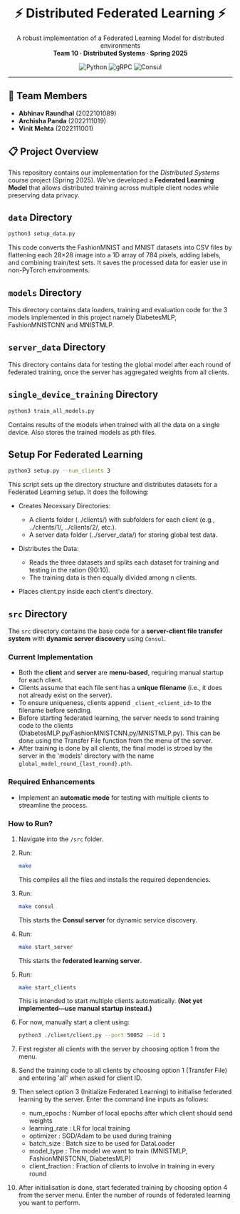 <p id="readme-top"></p>
<br />

<p align="center">
  <h1 align="center">⚡ Distributed Federated Learning ⚡</h1>
  <p align="center">
    A robust implementation of a Federated Learning Model for distributed environments
    <br />
    <strong>Team 10 · Distributed Systems · Spring 2025</strong>
  </p>
</p>

<div align="center">

![Python](https://img.shields.io/badge/Python-3776AB?style=for-the-badge&logo=python&logoColor=white)
![gRPC](https://img.shields.io/badge/gRPC-244c5a?style=for-the-badge&logo=google&logoColor=white)
![Consul](https://img.shields.io/badge/Consul-F24C53?style=for-the-badge&logo=consul&logoColor=white)

</div>

---

## 👥 Team Members

- **Abhinav Raundhal** (2022101089)
- **Archisha Panda** (2022111019)
- **Vinit Mehta** (2022111001)

## 📋 Project Overview

This repository contains our implementation for the *Distributed Systems* course project (Spring 2025). We've developed a **Federated Learning Model** that allows distributed training across multiple client nodes while preserving data privacy.

## `data` Directory
```bash
python3 setup_data.py
```

This code converts the FashionMNIST and MNIST datasets into CSV files by flattening each 28×28 image into a 1D array of 784 pixels, adding labels, and combining train/test sets. It saves the processed data for easier use in non-PyTorch environments.

## `models` Directory

This directory contains data loaders, training and evaluation code for the 3 models implemented in this project namely DiabetesMLP, FashionMNISTCNN and MNISTMLP.

## `server_data` Directory

This directory contains data for testing the global model after each round of federated training, once the server has aggregated weights from all clients.

## `single_device_training` Directory
```bash
python3 train_all_models.py
```

Contains results of the models when trained with all the data on a single device. Also stores the trained models as pth files.

## Setup For Federated Learning
```bash
python3 setup.py --num_clients 3
```
This script sets up the directory structure and distributes datasets for a Federated Learning setup. It does the following:
- Creates Necessary Directories:
   - A clients folder (../clients/) with subfolders for each client (e.g., ../clients/1/, ../clients/2/, etc.).
   - A server data folder (../server_data/) for storing global test data.

- Distributes the Data:
   - Reads the three datasets and splits each dataset for training and testing in the ration (90:10).
   - The training data is then equally divided among n clients.

- Places client.py inside each client's directory.


## `src` Directory  

The `src` directory contains the base code for a **server-client file transfer system** with **dynamic server discovery** using `Consul`.  

### Current Implementation  
- Both the **client** and **server** are **menu-based**, requiring manual startup for each client.  
- Clients assume that each file sent has a **unique filename** (i.e., it does not already exist on the server).  
- To ensure uniqueness, clients append `_client_<client_id>` to the filename before sending.  
- Before starting federated learning, the server needs to send training code to the clients (DiabetesMLP.py/FashionMNISTCNN.py/MNISTMLP.py). This can be done using the Transfer File function from the menu of the server.
- After training is done by all clients, the final model is stroed by the server in the 'models' directory with the name `global_model_round_{last_round}.pth`.

### Required Enhancements  
- Implement an **automatic mode** for testing with multiple clients to streamline the process.  

### How to Run?  
1. Navigate into the `/src` folder.  
2. Run:  
   ```sh
   make
   ```  
   This compiles all the files and installs the required dependencies.  
3. Run:  
   ```sh
   make consul
   ```  
   This starts the **Consul server** for dynamic service discovery.  
4. Run:  
   ```sh
   make start_server
   ```  
   This starts the **federated learning server**.  
5. Run:  
   ```sh
   make start_clients
   ```  
   This is intended to start multiple clients automatically. **(Not yet implemented—use manual startup instead.)**  
6. For now, manually start a client using:  
   ```sh
   python3 ./client/client.py --port 50052 --id 1
   ```
7. First register all clients with the server by choosing option 1 from the menu.

8. Send the training code to all clients by choosing option 1 (Transfer File) and entering 'all' when asked for client ID.

9. Then select option 3 (Initialize Federated Learning) to initialise federated learning by the server. Enter the command line inputs as follows:
   - num_epochs : Number of local epochs after which client should send weights
   - learning_rate : LR for local training
   - optimizer : SGD/Adam to be used during training
   - batch_size : Batch size to be used for DataLoader
   - model_type : The model we want to train (MNISTMLP, FashionMNISTCNN, DiabetesMLP)
   - client_fraction : Fraction of clients to involve in training in every round

10. After initialisation is done, start federated training by choosing option 4 from the server menu. Enter the number of rounds of federated learning you want to perform.